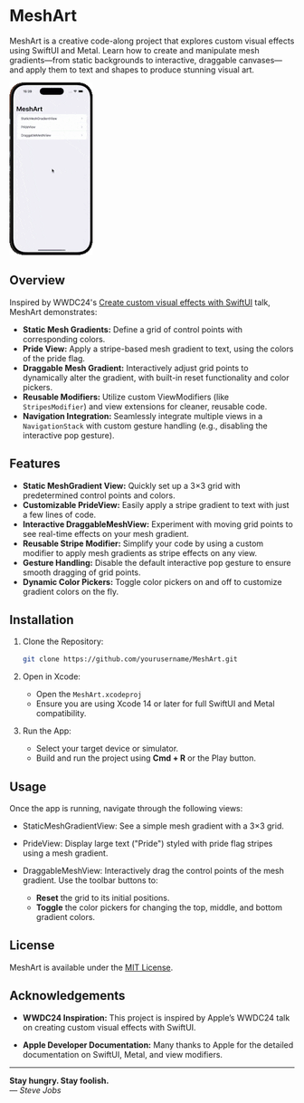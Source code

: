 # MeshArt

MeshArt is a creative code-along project that explores custom visual effects using SwiftUI and Metal. Learn how to create and manipulate mesh gradients—from static backgrounds to interactive, draggable canvases—and apply them to text and shapes to produce stunning visual art.

![MeshArt Demo](MeshArtColorDemo-final-small-round.gif)

## Overview

Inspired by WWDC24's [Create custom visual effects with SwiftUI](https://developer.apple.com/videos/play/wwdc2024/10151) talk, MeshArt demonstrates:
- **Static Mesh Gradients:** Define a grid of control points with corresponding colors.
- **Pride View:** Apply a stripe-based mesh gradient to text, using the colors of the pride flag.
- **Draggable Mesh Gradient:** Interactively adjust grid points to dynamically alter the gradient, with built-in reset functionality and color pickers.
- **Reusable Modifiers:** Utilize custom ViewModifiers (like `StripesModifier`) and view extensions for cleaner, reusable code.
- **Navigation Integration:** Seamlessly integrate multiple views in a `NavigationStack` with custom gesture handling (e.g., disabling the interactive pop gesture).

## Features

- **Static MeshGradient View:** Quickly set up a 3×3 grid with predetermined control points and colors.
- **Customizable PrideView:** Easily apply a stripe gradient to text with just a few lines of code.
- **Interactive DraggableMeshView:** Experiment with moving grid points to see real-time effects on your mesh gradient.
- **Reusable Stripe Modifier:** Simplify your code by using a custom modifier to apply mesh gradients as stripe effects on any view.
- **Gesture Handling:** Disable the default interactive pop gesture to ensure smooth dragging of grid points.
- **Dynamic Color Pickers:** Toggle color pickers on and off to customize gradient colors on the fly.

## Installation

1. Clone the Repository:
   ```bash
   git clone https://github.com/yourusername/MeshArt.git
   ```

2. Open in Xcode:
    - Open the `MeshArt.xcodeproj`         
    - Ensure you are using Xcode 14 or later for full SwiftUI and Metal compatibility.
        
3. Run the App:
    - Select your target device or simulator.
    - Build and run the project using **Cmd + R** or the Play button.        

## Usage

Once the app is running, navigate through the following views:

- StaticMeshGradientView: See a simple mesh gradient with a 3×3 grid.
    
- PrideView: Display large text ("Pride") styled with pride flag stripes using a mesh gradient.
    
- DraggableMeshView: Interactively drag the control points of the mesh gradient. Use the toolbar buttons to:
    - **Reset** the grid to its initial positions.
    - **Toggle** the color pickers for changing the top, middle, and bottom gradient colors.
        
    

## License

MeshArt is available under the [MIT License](LICENSE).

## Acknowledgements

- **WWDC24 Inspiration:** This project is inspired by Apple’s WWDC24 talk on creating custom visual effects with SwiftUI.
    
- **Apple Developer Documentation:** Many thanks to Apple for the detailed documentation on SwiftUI, Metal, and view modifiers.
    

---

**Stay hungry. Stay foolish.**  
— _Steve Jobs_
